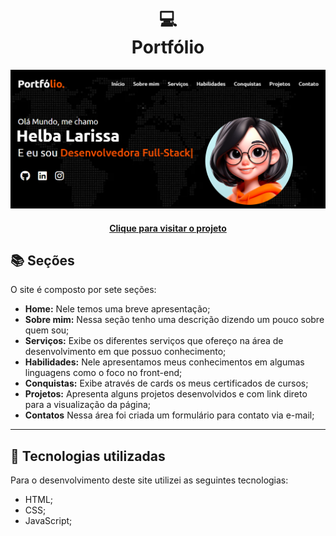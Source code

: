 <h1 align="center">
  💻<br>Portfólio
</h1>

![Resultado final do projeto](capa.png)

<h4 align="center"><a href="https://devhelba.netlify.app">Clique para visitar o projeto</a></h4>

## 📚 Seções

O site é composto por sete seções:

- **Home:** Nele temos uma breve apresentação;
- **Sobre mim:** Nessa seção tenho uma descrição dizendo um pouco sobre quem sou;
- **Serviços:** Exibe os diferentes serviços que ofereço na área de desenvolvimento em que possuo conhecimento;
- **Habilidades:** Nele apresentamos meus conhecimentos em algumas linguagens como o foco no front-end;
- **Conquistas:** Exibe através de cards os meus certificados de cursos;
- **Projetos:** Apresenta alguns projetos desenvolvidos e com link direto para a visualização da página;
- **Contatos** Nessa área foi criada um formulário para contato via e-mail;

---

## 💼 Tecnologias utilizadas

Para o desenvolvimento deste site utilizei as seguintes tecnologias:

- HTML;
- CSS;
- JavaScript;
  
